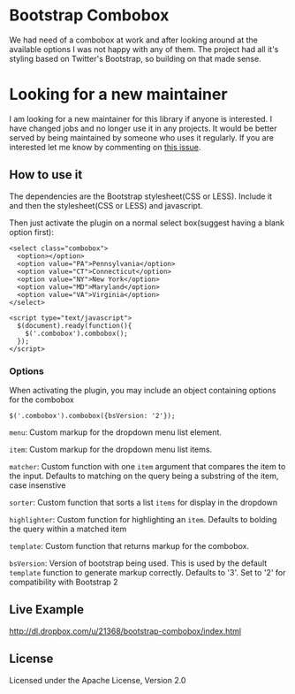 # Bootstrap Combobox

We had need of a combobox at work and after looking around at the available options I was not happy with any of them.  The project had all it's styling based on Twitter's Bootstrap, so building on that made sense.

# Looking for a new maintainer

I am looking for a new maintainer for this library if anyone is interested.  I have changed jobs and no longer use it in any projects.  It would be better served by being maintained by someone who uses it regularly.  If you are interested let me know by commenting on [this issue](https://github.com/danielfarrell/bootstrap-combobox/issues/124).

## How to use it

The dependencies are the Bootstrap stylesheet(CSS or LESS).  Include it and then the stylesheet(CSS or LESS) and javascript.

Then just activate the plugin on a normal select box(suggest having a blank option first):

    <select class="combobox">
      <option></option>
      <option value="PA">Pennsylvania</option>
      <option value="CT">Connecticut</option>
      <option value="NY">New York</option>
      <option value="MD">Maryland</option>
      <option value="VA">Virginia</option>
    </select>

    <script type="text/javascript">
      $(document).ready(function(){
        $('.combobox').combobox();
      });
    </script>

### Options

When activating the plugin, you may include an object containing options for the combobox

    $('.combobox').combobox({bsVersion: '2'});

`menu`: Custom markup for the dropdown menu list element.

`item`: Custom markup for the dropdown menu list items.

`matcher`: Custom function with one `item` argument that compares the item to the input. Defaults to matching on the query being a substring of the item, case insenstive

 `sorter`: Custom function that sorts a list `items` for display in the dropdown

 `highlighter`: Custom function for highlighting an `item`. Defaults to bolding the query within a matched item

 `template`: Custom function that returns markup for the combobox.

 `bsVersion`: Version of bootstrap being used. This is used by the default `template` function to generate markup correctly. Defaults to '3'. Set to '2' for compatibility with Bootstrap 2

## Live Example

http://dl.dropbox.com/u/21368/bootstrap-combobox/index.html

## License

Licensed under the Apache License, Version 2.0
